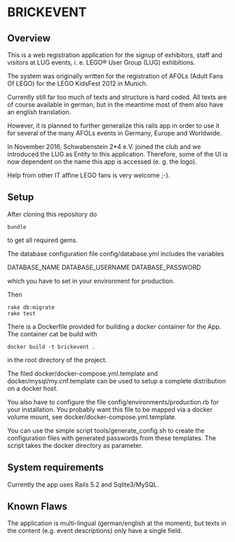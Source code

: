 BRICKEVENT
==========

Overview
--------

This is a web registration application for the signup of exhibitors, staff and visitors at LUG events,
i. e. LEGO&reg; User Group (LUG) exhibitions.

The system was originally written for the registration of AFOLs (Adult Fans Of LEGO) for the LEGO KidsFest 2012 in Munich.

Currently still far too much of texts and structure is hard coded. All texts are of course available in german, but in the meantime most of them also have an english translation.

However, it is planned to further generalize this rails app in order to use it for several of the many AFOLs events in Germany, Europe and Worldwide.

In November 2016, Schwabenstein 2*4 e.V. joined the club and we introduced the LUG as Entity to this application.
Therefore, some of the UI is now dependent on the name this app is accessed (e. g. the logo).

Help from other IT affine LEGO fans is very welcome ;-).

Setup
-----

After cloning this repository do

    bundle

to get all required gems.

The database configuration file config/database.yml includes the variables

  DATABASE_NAME
  DATABASE_USERNAME
  DATABASE_PASSWORD

which you have to set in your environment for production.

Then

    rake db:migrate
    rake test

There is a Dockerfile provided for building a docker container for the App. The container cat be build with

    docker build -t brickevent .

in the root directory of the project.

The filed docker/docker-compose.yml.template and docker/mysql/my.cnf.template can be used to setup a complete distribution on a docker host.

You also have to configure the file config/environments/production.rb for your installation. You probably want this file to be mapped via a docker volume mount, see docker/docker-compose.yml.template.

You can use the simple script tools/generate_config.sh to create the configuration files with generated passwords from these templates. The script takes the docker directory as parameter.


System requirements
-------------------

Currently the app uses Rails 5.2 and Sqlite3/MySQL.

Known Flaws
-----------

The application is multi-lingual (german/english at the moment), but texts in the content (e.g. event descriptions) only have a single field.
